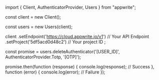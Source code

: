 import { Client, AuthenticatorProvider, Users } from "appwrite";

const client = new Client();

const users = new Users(client);

client
    .setEndpoint('https://cloud.appwrite.io/v1') // Your API Endpoint
    .setProject('5df5acd0d48c2') // Your project ID
;

const promise = users.deleteAuthenticator('[USER_ID]', AuthenticatorProvider.Totp, '[OTP]');

promise.then(function (response) {
    console.log(response); // Success
}, function (error) {
    console.log(error); // Failure
});